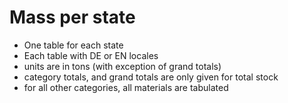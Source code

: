 # Mass per state

- One table for each state
- Each table with DE or EN locales
- units are in tons (with exception of grand totals)
- category totals, and grand totals are only given for total stock
- for all other categories, all materials are tabulated

